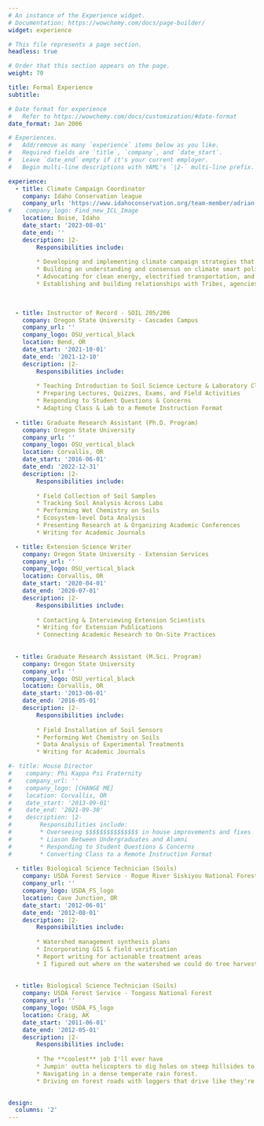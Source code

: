 ```yaml
---
# An instance of the Experience widget.
# Documentation: https://wowchemy.com/docs/page-builder/
widget: experience

# This file represents a page section.
headless: true

# Order that this section appears on the page.
weight: 70

title: Formal Experience
subtitle:

# Date format for experience
#   Refer to https://wowchemy.com/docs/customization/#date-format
date_format: Jan 2006

# Experiences.
#   Add/remove as many `experience` items below as you like.
#   Required fields are `title`, `company`, and `date_start`.
#   Leave `date_end` empty if it's your current employer.
#   Begin multi-line descriptions with YAML's `|2-` multi-line prefix.

experience:
  - title: Climate Campaign Coordinator
    company: Idaho Conservation league
    company_url: 'https://www.idahoconservation.org/team-member/adrian-gallo/'
#    company_logo: Find_new_ICL_Image
    location: Boise, Idaho
    date_start: '2023-08-01'
    date_end: ''
    description: |2-
        Responsibilities include:
        
        * Developing and implementing climate campaign strategies that include scientific, legal, regulatory and grassroots tactics to make Idaho carbon neutral
        * Building an understanding and consensus on climate smart policies
        * Advocating for clean energy, electrified transportation, and social policies that ensure people are not left behind in this energy transition. 
        * Establishing and building relationships with Tribes, agencies, elected officials, the business community, media and the public in order to build broad consensus for our overarching climate goals
        
        

  - title: Instructor of Record - SOIL 205/206
    company: Oregon State University - Cascades Campus
    company_url: ''
    company_logo: OSU_vertical_black
    location: Bend, OR
    date_start: '2021-10-01'
    date_end: '2021-12-10'
    description: |2-
        Responsibilities include:
        
        * Teaching Introduction to Soil Science Lecture & Laboratory Classes
        * Preparing Lectures, Quizzes, Exams, and Field Activities
        * Responding to Student Questions & Concerns
        * Adapting Class & Lab to a Remote Instruction Format
        
  - title: Graduate Research Assistant (Ph.D. Program)
    company: Oregon State University
    company_url: ''
    company_logo: OSU_vertical_black
    location: Corvallis, OR
    date_start: '2016-06-01'
    date_end: '2022-12-31'
    description: |2-
        Responsibilities include:
        
        * Field Collection of Soil Samples
        * Tracking Soil Analysis Across Labs
        * Performing Wet Chemistry on Soils
        * Ecosystem-level Data Analysis
        * Presenting Research at & Organizing Academic Conferences
        * Writing for Academic Journals

  - title: Extension Science Writer
    company: Oregon State University - Extension Services
    company_url: ''
    company_logo: OSU_vertical_black
    location: Corvallis, OR
    date_start: '2020-04-01'
    date_end: '2020-07-01'
    description: |2-
        Responsibilities include:
        
        * Contacting & Interviewing Extension Scientists
        * Writing for Extension Publications
        * Connecting Academic Research to On-Site Practices
        
        
  - title: Graduate Research Assistant (M.Sci. Program)
    company: Oregon State University
    company_url: ''
    company_logo: OSU_vertical_black
    location: Corvallis, OR
    date_start: '2013-06-01'
    date_end: '2016-05-01'
    description: |2-
        Responsibilities include:
        
        * Field Installation of Soil Sensors
        * Performing Wet Chemistry on Soils
        * Data Analysis of Experimental Treatments
        * Writing for Academic Journals

#- title: House Director
#    company: Phi Kappa Psi Fraternity
#    company_url: ''
#    company_logo: [CHANGE ME]
#    location: Corvallis, OR
#    date_start: '2013-09-01'
#    date_end: '2021-09-30'
#    description: |2-
#        Responsibilities include:
#        * Overseeing $$$$$$$$$$$$$$$ in house improvements and fixes
#        * Liason Between Undergraduates and Alumni
#        * Responding to Student Questions & Concerns
#        * Converting Class to a Remote Instruction Format
        
  - title: Biological Science Technician (Soils)
    company: USDA Forest Service - Rogue River Siskiyou National Forest
    company_url: ''
    company_logo: USDA_FS_logo
    location: Cave Junction, OR
    date_start: '2012-06-01'
    date_end: '2012-08-01'
    description: |2-
        Responsibilities include:
        
        * Watershed management synthesis plans
        * Incorporating GIS & field verification
        * Report writing for actionable treatment areas
        * I figured out where on the watershed we could do tree harvests and/or thinnings, and overlaid that with other management objectives to try and maximize utilization of minimal funds.
         
        
  - title: Biological Science Technician (Soils)
    company: USDA Forest Service - Tongass National Forest
    company_url: ''
    company_logo: USDA_FS_logo
    location: Craig, AK
    date_start: '2011-06-01'
    date_end: '2012-05-01'
    description: |2-
        Responsibilities include:
        
        * The **coolest** job I'll ever have
        * Jumpin' outta helicopters to dig holes on steep hillsides to see how stable the soils actually were.
        * Navigating in a dense temperate rain forest. 
        * Driving on forest roads with loggers that drive like they're in a car derby.        
        

design:
  columns: '2'
---
```

